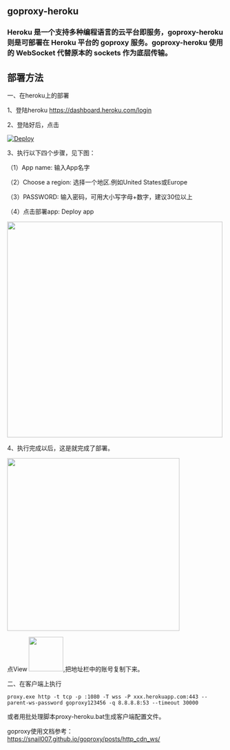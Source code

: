 ## goproxy-heroku

### Heroku 是一个支持多种编程语言的云平台即服务，goproxy-heroku 则是可部署在 Heroku 平台的 goproxy 服务。goproxy-heroku 使用的 WebSocket 代替原本的 sockets 作为底层传输。


## 部署方法

一、在heroku上的部署

1、登陆heroku https://dashboard.heroku.com/login

2、登陆好后，点击

[![Deploy](https://www.herokucdn.com/deploy/button.png)](https://heroku.com/deploy?template=https://github.com/wbwbtu66/goproxy-hh)

3、执行以下四个步骤，见下图：

（1）App name: 输入App名字

（2）Choose a region: 选择一个地区.例如United States或Europe

（3）PASSWORD: 输入密码，可用大小写字母+数字，建议30位以上

（4）点击部署app: Deploy app

<img src="/doc/1.png" width="500px" height="auto">

4、执行完成以后，这是就完成了部署。

<img src="/doc/2.png" width="400px" height="auto">

点View <img src="/doc/111.png" width="80px" height="auto">,把地址栏中的账号复制下来。

二、在客户端上执行

`proxy.exe http -t tcp -p :1080 -T wss -P xxx.herokuapp.com:443 --parent-ws-password goproxy123456 -q 8.8.8.8:53 --timeout 30000`

或者用批处理脚本proxy-heroku.bat生成客户端配置文件。



goproxy使用文档参考：https://snail007.github.io/goproxy/posts/http_cdn_ws/
